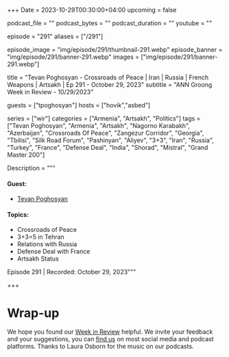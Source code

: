 +++
Date = 2023-10-29T00:30:00+04:00
upcoming = false

podcast_file = ""
podcast_bytes = ""
podcast_duration = ""
youtube = ""

episode = "291"
aliases = ["/291"]

episode_image = "img/episode/291/thumbnail-291.webp"
episode_banner = "img/episode/291/banner-291.webp"
images = ["img/episode/291/banner-291.webp"]

title = "Tevan Poghosyan - Crossroads of Peace | Iran | Russia | French Weapons | Artsakh | Ep 291 - October 29, 2023"
subtitle = "ANN Groong Week in Review - 10/29/2023"

guests = ["tpoghosyan"]
hosts = ["hovik","asbed"]

series = ["wir"]
categories = ["Armenia", "Artsakh", "Politics"]
tags = ["Tevan Poghosyan", "Armenia", "Artsakh", "Nagorno Karabakh", "Azerbaijan", "Crossroads Of Peace", "Zangezur Corridor", "Georgia", "Tbilisi", "Silk Road Forum", "Pashinyan", "Aliyev", "3+3", "Iran", "Russia", "Turkey", "France", "Defense Deal", "India", "Shorad", "Mistral", "Grand Master 200"]

Description = """

#### Guest:
* [Tevan Poghosyan](/guest/tpoghosyan)

#### Topics:
* Crossroads of Peace
* 3+3=5 in Tehran
* Relations with Russia
* Defense Deal with France
* Artsakh Status

Episode 291 | Recorded: October 29, 2023"""

+++



# Wrap-up

We hope you found our [Week in Review](https://podcasts.groong.org/) helpful. We invite your feedback and your suggestions, you can [find us](https://linktr.ee/groong) on most social media and podcast platforms. Thanks to Laura Osborn for the music on our podcasts.
